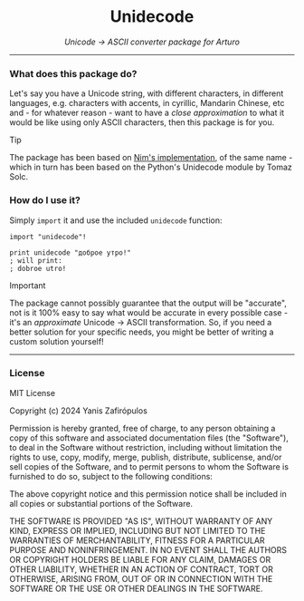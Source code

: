 <h1 align="center">
    Unidecode
</h1>

<p align="center">
     <i>Unicode -> ASCII converter package for  Arturo</i> 
</p>

<hr/>

### What does this package do?

Let's say you have a Unicode string, with different characters, in different languages, e.g. characters with accents, in cyrillic, Mandarin Chinese, etc and - for whatever reason - want to have a *close approximation* to what it would be like using only ASCII characters, then this package is for you.

> [!TIP]
> The package has been based on [Nim's implementation](https://nim-lang.org/docs/unidecode.html#unidecode%2Cstring), of the same name - which in turn has been based on the Python's Unidecode module by Tomaz Solc.

### How do I use it?

Simply `import` it and use the included `unidecode` function:

```arturo
import "unidecode"!

print unidecode "доброе утро!"
; will print:
; dobroe utro!
```

> [!IMPORTANT]
> The package cannot possibly guarantee that the output will be "accurate", not is it 100% easy to say what would be accurate in every possible case - it's an *approximate* Unicode -> ASCII transformation. So, if you need a better solution for your specific needs, you might be better of writing a custom solution yourself!

<hr/>

### License

MIT License

Copyright (c) 2024 Yanis Zafirópulos

Permission is hereby granted, free of charge, to any person obtaining a copy
of this software and associated documentation files (the "Software"), to deal
in the Software without restriction, including without limitation the rights
to use, copy, modify, merge, publish, distribute, sublicense, and/or sell
copies of the Software, and to permit persons to whom the Software is
furnished to do so, subject to the following conditions:

The above copyright notice and this permission notice shall be included in all
copies or substantial portions of the Software.

THE SOFTWARE IS PROVIDED "AS IS", WITHOUT WARRANTY OF ANY KIND, EXPRESS OR
IMPLIED, INCLUDING BUT NOT LIMITED TO THE WARRANTIES OF MERCHANTABILITY,
FITNESS FOR A PARTICULAR PURPOSE AND NONINFRINGEMENT. IN NO EVENT SHALL THE
AUTHORS OR COPYRIGHT HOLDERS BE LIABLE FOR ANY CLAIM, DAMAGES OR OTHER
LIABILITY, WHETHER IN AN ACTION OF CONTRACT, TORT OR OTHERWISE, ARISING FROM,
OUT OF OR IN CONNECTION WITH THE SOFTWARE OR THE USE OR OTHER DEALINGS IN THE
SOFTWARE.
